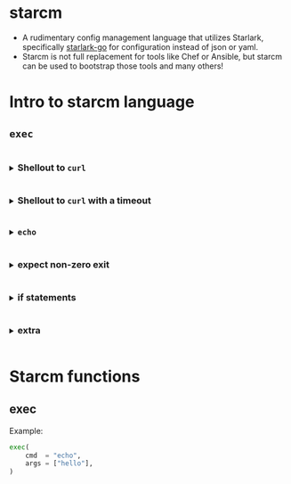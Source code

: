 # starcm

- A rudimentary config management language that utilizes Starlark, specifically [starlark-go](github.com/google/starlark-go) for configuration instead of json or yaml. 
- Starcm is not full replacement for tools like Chef or Ansible, but starcm can be used to bootstrap those tools and many others!

# Intro to starcm language

## `exec`
<details>
    <summary><h3 style="display:inline-block">Shellout to <code>curl</code></h3></summary>
<body>
    
Let's look at an example starcm configuration file that uses the `exec` function: [ping_apple.star](examples/ping_apple.star)


This configuration will simply shell out to curl and ping [apple.com](apple.com).

```python
% cat examples/ping_apple.star 
load("shellout", "exec")
a = exec(
    name               = "ping google a few times",
    cmd                = "ping", 
    args               = ["-n", "google.com"],
    timeout            = "3s",
    live_output        = True
)
print(a)
```

We can execute it with

```shell
go run main.go --root_file examples/ping_apple.star
```

```
INFO: 2024/05/27 15:06:58 [ping apple.com]: Starting...
64 bytes from 17.253.144.10: icmp_seq=3 ttl=56 time=19.419 ms
64 bytes from 17.253.144.10: icmp_seq=4 ttl=56 time=17.524 ms
...
64 bytes from 17.253.144.10: icmp_seq=8 ttl=56 time=17.621 ms
```

But you might notice a problem: `ping -n apple.com` never exits! We can handle this by setting a timeout:
</body>
</details>

<details>
    <summary><h3 style="display:inline-block">Shellout to <code>curl</code> with a timeout</h3></summary>
<body>
    
See [examples/ping_google_with_timeout.star](examples/ping_google_with_timeout.star).

```python
% cat examples/ping_apple.star 
load("shellout", "exec")
a = exec(
    name        = "ping google a few times",
    cmd         = "ping", 
    args        = ["-n", "google.com"],
    timeout     = "6s",
    live_output = True
)
print(a)
```

We can execute it with

```shell
go run main.go --root_file examples/ping_google_with_timeout.star
```

```
...
64 bytes from 142.251.214.142: icmp_seq=0 ttl=116 time=16.926 ms
64 bytes from 142.251.214.142: icmp_seq=1 ttl=116 time=20.704 ms
...
64 bytes from 142.251.214.142: icmp_seq=5 ttl=116 time=20.717 ms
result(changed = False, diff = "", error = "context deadline exceeded", name = "ping google a few times", output = "PING apple.com (17.253.144.10): 56 data bytes\n64 bytes from 17.253.144.10: icmp_seq=0 ttl=56 time=16.329 ms\n64 bytes from 17.253.144.10: icmp_seq=1 ttl=56 time=21.740 ms\n64 bytes from 17.253.144.10: icmp_seq=2 ttl=56 time=22.659 ms\n64 bytes from 17.253.144.10: icmp_seq=3 ttl=56 time=20.311 ms\n64 bytes from 17.253.144.10: icmp_seq=4 ttl=56 time=20.397 ms\n64 bytes from 17.253.144.10: icmp_seq=5 ttl=56 time=20.845 ms\n", success = False)
```

Now we get a `result` struct! Generally all starcm functions return this result struct, which we can interact with inside the `.star` file. But let's put that aside for a moment because we got a failure (e.g. **`success = False`**).

For now, let's see what a successful `exec` looks like with a simple echo command:
</body>
</details>

<body>
<details>
<summary><h3 style="display:inline-block"><code>echo</code></h3></summary>

See [examples/ping_google_with_timeout.star](examples/ping_google_with_timeout.star).

```python
% cat examples/echo.star
load("shellout", "exec")

a = exec(
    name = "echo_hello",
    cmd  = "echo", 
    args = ["hello world!"],
)
print(a)
```

We can execute it with

```shell
go run main.go --root_file examples/echo.star
```

```shell
INFO: 2024/05/29 22:30:19 starting starcm...
INFO: 2024/05/29 22:30:19 [echo_hello]: Starting...
result(changed = True, diff = "", error = None, name = "echo_hello", output = "hello world!\n", success = True)
```

We can even have a success if the exit code is not expected to be zero.

</details>
</body>

<body>
<details>
<summary><h3 style="display:inline-block">expect non-zero exit</h3></summary>

See [examples/expect_exit_code_non_zero.star](examples/expect_exit_code_non_zero.star)

```python
load("shellout", "exec")
a = exec(
    name               = "explicitly exit 2",
    cmd                = "sh", 
    args               = ["-c", "echo 'we expect to exit 2'; exit 2"],
    # expected_exit_code = 2,
)
print(a)
```

```shell
INFO: 2024/05/29 22:49:07 starting starcm...
INFO: 2024/05/29 22:49:07 [explicitly exit 2]: Starting...
result(changed = True, diff = "", error = "exit status 2", name = "explicitly exit 2", output = "we expect to exit 2\n", success = False)
```

This would fail because the default `expected_error_code` is `0`. But if we set it to `2` then this succeeds!

```python
load("shellout", "exec")
a = exec(
    name               = "explicitly exit 2",
    cmd                = "sh", 
    args               = ["-c", "echo 'we expect to exit 2'; exit 2"],
    expected_exit_code = 2,
)
print(a)
```

```shell
INFO: 2024/05/29 22:51:04 starting starcm...
INFO: 2024/05/29 22:51:04 [explicitly exit 2]: Starting...
result(changed = True, diff = "", error = "exit status 2", name = "explicitly exit 2", output = "we expect to exit 2\n", success = True)
```

</details>
</body>

<body>
<details>
<summary><h3 style="display:inline-block">if statements</h3></summary>

</details>
</body>

<body>
<details>
<summary><h3 style="display:inline-block">extra</h3></summary>

</details>
</body>









# Starcm functions

## exec

Example:
```python
exec(
    cmd  = "echo", 
    args = ["hello"],
)
```
